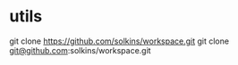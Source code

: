 # utils

git clone https://github.com/solkins/workspace.git
git clone git@github.com:solkins/workspace.git

